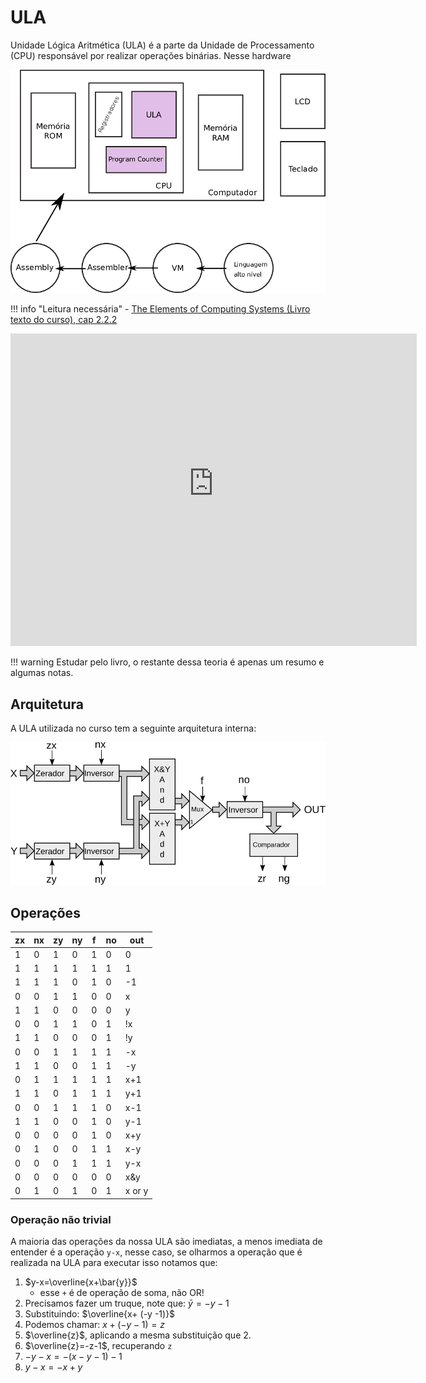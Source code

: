 # ULA


Unidade Lógica Aritmética (ULA) é a parte da Unidade de Processamento (CPU) responsável por realizar operações binárias. Nesse hardware 

![](figs/D-ULA/D-sistema-ula.png)

!!! info "Leitura necessária"
    - [The Elements of Computing Systems (Livro texto do curso), cap 2.2.2](https://b1391bd6-da3d-477d-8c01-38cdf774495a.filesusr.com/ugd/44046b_f0eaab042ba042dcb58f3e08b46bb4d7.pdf) 

<div style="text-align: center;" class="no-print"><embed src="https://b1391bd6-da3d-477d-8c01-38cdf774495a.filesusr.com/ugd/44046b_f0eaab042ba042dcb58f3e08b46bb4d7.pdf#page=7" width="650" height="500"></div>

!!! warning
    Estudar pelo livro, o restante dessa teoria é apenas um resumo e algumas notas.

## Arquitetura

A ULA utilizada no curso tem a seguinte arquitetura interna:

![](figs/D-ULA/D-ula.png)

## Operações

| zx | nx | zy | ny | f | no | out |
|----|----|----|----|---|----|--------|
|  1 |  0 |  1 |  0 | 1 |  0 | 0      |
|  1 |  1 |  1 |  1 | 1 |  1 | 1      |
|  1 |  1 |  1 |  0 | 1 |  0 | -1     |
|  0 |  0 |  1 |  1 | 0 |  0 | x      |
|  1 |  1 |  0 |  0 | 0 |  0 | y      |
|  0 |  0 |  1 |  1 | 0 |  1 | !x     |
|  1 |  1 |  0 |  0 | 0 |  1 | !y     |
|  0 |  0 |  1 |  1 | 1 |  1 | -x     |
|  1 |  1 |  0 |  0 | 1 |  1 | -y     |
|  0 |  1 |  1 |  1 | 1 |  1 | x+1    |
|  1 |  1 |  0 |  1 | 1 |  1 | y+1    |
|  0 |  0 |  1 |  1 | 1 |  0 | x-1    |
|  1 |  1 |  0 |  0 | 1 |  0 | y-1    |
|  0 |  0 |  0 |  0 | 1 |  0 | x+y    |
|  0 |  1 |  0 |  0 | 1 |  1 | x-y    |
|  0 |  0 |  0 |  1 | 1 |  1 | y-x    |
|  0 |  0 |  0 |  0 | 0 |  0 | x&y    |
|  0 |  1 |  0 |  1 | 0 |  1 | x or y |

### Operação não trivial

A maioria das operações da nossa ULA são imediatas, a menos imediata de entender é a operação `y-x`, nesse caso, se olharmos a operação que é realizada na ULA para executar isso notamos que:

1. $y-x=\overline{x+\bar{y}}$
    - esse `+` é de operação de soma, não OR!
1. Precisamos fazer um truque, note que: $\bar{y}=-y-1$
1. Substituindo: $\overline{x+ (-y -1)}$
1. Podemos chamar: $x+ (-y -1) = z$
1. $\overline{z}$, aplicando a mesma substituição que 2.
1. $\overline{z}=-z-1$, recuperando `z`
1. $-y-x=-(x -y -1)-1$
1. $y-x=-x+y$
